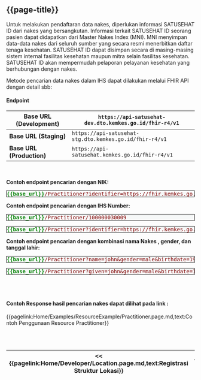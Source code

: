 ## {{page-title}}

Untuk melakukan pendaftaran data nakes, diperlukan informasi SATUSEHAT ID dari nakes yang bersangkutan. Informasi terkait SATUSEHAT ID seorang pasien dapat didapatkan dari Master Nakes Index (MNI). MNI menyimpan data-data nakes dari seluruh sumber yang secara resmi menerbitkan daftar tenaga kesehatan. SATUSEHAT ID dapat disimpan secara di masing-masing sistem internal fasilitas kesehatan maupun mitra selain fasilitas kesehatan. SATUSEHAT ID akan mempermudah pelaporan pelayanan kesehatan yang berhubungan dengan nakes.

Metode pencarian data nakes dalam IHS dapat dilakukan melalui FHIR API dengan detail sbb:


#### Endpoint

| **Base URL (Development)** | ```https://api-satusehat-dev.dto.kemkes.go.id/fhir-r4/v1```  |
| --- |------------------------- |
| **Base URL (Staging)** | ```https://api-satusehat-stg.dto.kemkes.go.id/fhir-r4/v1```  |
| **Base URL (Production)** | ```https://api-satusehat.kemkes.go.id/fhir-r4/v1```  |

<br>

<p><b>Contoh endpoint pencarian dengan NIK:</b></p>
<pre style="background: #F6F8F8;border: 1px solid #000000; color: maroon"><span style="color:green"><b>&#123;&#123;base_url&#125;&#125;</b></span>/Practitioner?identifier=https://fhir.kemkes.go.id/id/nik|3171022809990001</pre>

<p><b>Contoh endpoint pencarian dengan IHS Number:</b></p>
<pre style="background: #F6F8F8;border: 1px solid #000000; color: maroon"><span style="color:green"><b>&#123;&#123;base_url&#125;&#125;</b></span>/Practitioner/100000030009</pre>
<pre style="background: #F6F8F8;border: 1px solid #000000; color: maroon"><span style="color:green"><b>&#123;&#123;base_url&#125;&#125;</b></span>/Practitioner?identifier=https://fhir.kemkes.go.id/id/ihs-number|100000030009</pre>

<!-- 
<p><b>Contoh endpoint pencarian dengan nama Nakes:</b></p>
<pre style="background: #F6F8F8;border: 1px solid #000000; color: maroon"><span style="color:green"><b>&#123;&#123;base_url&#125;&#125;</b></span>/Practitioner?given=budi</pre>
<pre style="background: #F6F8F8;border: 1px solid #000000; color: maroon"><span style="color:green"><b>&#123;&#123;base_url&#125;&#125;</b></span>/Practitioner?given:exact=budi</pre>
<pre style="background: #F6F8F8;border: 1px solid #000000; color: maroon"><span style="color:green"><b>&#123;&#123;base_url&#125;&#125;</b></span>/Practitioner?family=santoso</pre>
<pre style="background: #F6F8F8;border: 1px solid #000000; color: maroon"><span style="color:green"><b>&#123;&#123;base_url&#125;&#125;</b></span>/Practitioner?family:exact=budi</pre>
<pre style="background: #F6F8F8;border: 1px solid #000000; color: maroon"><span style="color:green"><b>&#123;&#123;base_url&#125;&#125;</b></span>/Practitioner?name=santoso</pre> -->


<!-- <p><b>Contoh endpoint pencarian dengan kombinasi nama Nakes & tanggal lahir:</b></p>
<pre style="background: #F6F8F8;border: 1px solid #000000; color: maroon"><span style="color:green"><b>&#123;&#123;base_url&#125;&#125;</b></span>/Practitioner?given=john&birthdate=1944-11-17</pre>
<pre style="background: #F6F8F8;border: 1px solid #000000; color: maroon"><span style="color:green"><b>&#123;&#123;base_url&#125;&#125;</b></span>/Practitioner?given=john&birthdate=1944</pre> -->

<p><b>Contoh endpoint pencarian dengan kombinasi nama Nakes , gender, dan tanggal lahir:</b></p>
<pre style="background: #F6F8F8;border: 1px solid #000000; color: maroon"><span style="color:green"><b>&#123;&#123;base_url&#125;&#125;</b></span>/Practitioner?name=john&gender=male&birthdate=1944-11-17</pre>
<pre style="background: #F6F8F8;border: 1px solid #000000; color: maroon"><span style="color:green"><b>&#123;&#123;base_url&#125;&#125;</b></span>/Practitioner?given=john&gender=male&birthdate=1944</pre>


<br><br>
#### Contoh Response hasil pencarian nakes dapat dilihat pada link : 
{{pagelink:Home/Examples/ResourceExample/Practitioner.page.md,text:Contoh Penggunaan Resource Practitioner}}

<br>
<br>

|<< {{pagelink:Home/Developer/Location.page.md,text:Registrasi Struktur Lokasi}} | {{pagelink:Home,text:Halaman Utama}} | {{pagelink:Home/UseCase,text:Lihat Contoh Penerapan}} >> |
| --- |------------------------- | --------------- |